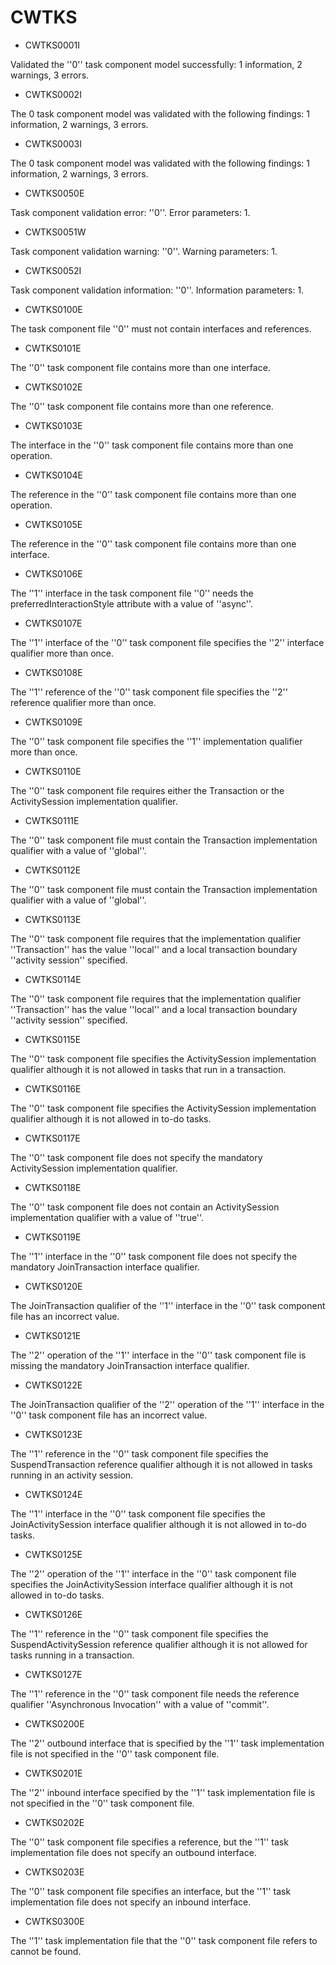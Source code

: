 # CWTKS

- CWTKS0001I

Validated the ''0'' task component model successfully: 1 information, 2 warnings, 3 errors.
- CWTKS0002I

The 0 task component model was validated with the following findings: 1 information, 2 warnings, 3 errors.
- CWTKS0003I

The 0 task component model was validated with the following findings: 1 information, 2 warnings, 3 errors.
- CWTKS0050E

Task component validation error: ''0''. Error parameters: 1.
- CWTKS0051W

Task component validation warning: ''0''. Warning parameters: 1.
- CWTKS0052I

Task component validation information: ''0''. Information parameters: 1.
- CWTKS0100E

The task component file ''0'' must not contain interfaces and references.
- CWTKS0101E

The ''0'' task component file contains more than one interface.
- CWTKS0102E

The ''0'' task component file contains more than one reference.
- CWTKS0103E

The interface in the ''0'' task component file contains more than one operation.
- CWTKS0104E

The reference in the ''0'' task component file contains more than one operation.
- CWTKS0105E

The reference in the ''0'' task component file contains more than one interface.
- CWTKS0106E

The ''1'' interface in the task component file ''0'' needs the preferredInteractionStyle attribute with a value of ''async''.
- CWTKS0107E

The ''1'' interface of the ''0'' task component file specifies the ''2'' interface qualifier more than once.
- CWTKS0108E

The ''1'' reference of the ''0'' task component file specifies the ''2'' reference qualifier more than once.
- CWTKS0109E

The ''0'' task component file specifies the ''1'' implementation qualifier more than once.
- CWTKS0110E

The ''0'' task component file requires either the Transaction or the ActivitySession implementation qualifier.
- CWTKS0111E

The ''0'' task component file must contain the Transaction implementation qualifier with a value of ''global''.
- CWTKS0112E

The ''0'' task component file must contain the Transaction implementation qualifier with a value of ''global''.
- CWTKS0113E

The ''0'' task component file requires that the implementation qualifier ''Transaction'' has the value ''local'' and a local transaction boundary ''activity session'' specified.
- CWTKS0114E

The ''0'' task component file requires that the implementation qualifier ''Transaction'' has the value ''local'' and a local transaction boundary ''activity session'' specified.
- CWTKS0115E

The ''0'' task component file specifies the ActivitySession implementation qualifier although it is not allowed in tasks that run in a transaction.
- CWTKS0116E

The ''0'' task component file specifies the ActivitySession implementation qualifier although it is not allowed in to-do tasks.
- CWTKS0117E

The ''0'' task component file does not specify the mandatory ActivitySession implementation qualifier.
- CWTKS0118E

The ''0'' task component file does not contain an ActivitySession implementation qualifier with a value of ''true''.
- CWTKS0119E

The ''1'' interface in the ''0'' task component file does not specify the mandatory JoinTransaction interface qualifier.
- CWTKS0120E

The JoinTransaction qualifier of the ''1'' interface in the ''0'' task component file has an incorrect value.
- CWTKS0121E

The ''2'' operation of the ''1'' interface in the ''0'' task component file is missing the mandatory JoinTransaction interface qualifier.
- CWTKS0122E

The JoinTransaction qualifier of the ''2'' operation of the ''1'' interface in the ''0'' task component file has an incorrect value.
- CWTKS0123E

The ''1'' reference in the ''0'' task component file specifies the SuspendTransaction reference qualifier although it is not allowed in tasks running in an activity session.
- CWTKS0124E

The ''1'' interface in the ''0'' task component file specifies the JoinActivitySession interface qualifier although it is not allowed in to-do tasks.
- CWTKS0125E

The ''2'' operation of the ''1'' interface in the ''0'' task component file specifies the JoinActivitySession interface qualifier although it is not allowed in to-do tasks.
- CWTKS0126E

The ''1'' reference in the ''0'' task component file specifies the SuspendActivitySession reference qualifier although it is not allowed for tasks running in a transaction.
- CWTKS0127E

The ''1'' reference in the ''0'' task component file needs the reference qualifier ''Asynchronous Invocation'' with a value of ''commit''.
- CWTKS0200E

The ''2'' outbound interface that is specified by the ''1'' task implementation file is not specified in the ''0'' task component file.
- CWTKS0201E

The ''2'' inbound interface specified by the ''1'' task implementation file is not specified in the ''0'' task component file.
- CWTKS0202E

The ''0'' task component file specifies a reference, but the ''1'' task implementation file does not specify an outbound interface.
- CWTKS0203E

The ''0'' task component file specifies an interface, but the ''1'' task implementation file does not specify an inbound interface.
- CWTKS0300E

The ''1'' task implementation file that the ''0'' task component file refers to cannot be found.